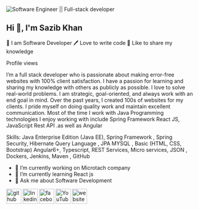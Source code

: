 ![Software Engineer || Full-stack developer ](https://scontent.fdac99-1.fna.fbcdn.net/v/t1.6435-9/38748230_2019982518315534_8810424439016521728_n.jpg?_nc_cat=108&ccb=1-5&_nc_sid=19026a&_nc_eui2=AeG-niksoIfvSVhS1EHBqiJNadipEU22vy9p2KkRTba_L5lrvO84VnsSofRPrDTv8cApbFQdlKaUZGwoounEDweX&_nc_ohc=RSzK6MbsdQIAX9rSOQC&_nc_ht=scontent.fdac99-1.fna&oh=00_AT8Rr-N9J9ffRNxyxg2ixoo6Y_f8ooh7yLiU0HNuAh2mlw&oe=61F5ABEC)
## Hi 👋, I'm Sazib Khan
👑 I am Software Developer 
🖊️ Love to write code
🎤 Like to share my knowledge

Profile views

I’m a full stack developer who is passionate about making error-free websites with 100% client satisfaction. I have a passion for learning and sharing my knowledge with others as publicly as possible. I love to solve real-world problems. I am strategic, goal-oriented, and always work with an end goal in mind. Over the past years, I created 100s of websites for my clients. I pride myself on doing quality work and maintain excellent communication. Most of the time I work with Java Programming  technologies I enjoy working with include Spring Framework React JS, JavaScript Rest API .as well as Angular 



Skills:    Java Enterprise Edition (Java EE), Spring Framework , Spring Security, Hibernate Query Language , JPA MYSQL , Basic (HTML, CSS, Bootstrap) Angular6+, Typescript, REST Services, Micro services, JSON , Dockers, Jenkins, Maven  , GitHub

- 🔭 I’m currently working on Microtach company 
- 🌱 I’m currently learning React js 
- 💬 Ask me about Software Development 


[<img src='https://cdn.jsdelivr.net/npm/simple-icons@3.0.1/icons/github.svg' alt='github' height='40'>](https://github.com/https://github.com/sazibkhan)  [<img src='https://cdn.jsdelivr.net/npm/simple-icons@3.0.1/icons/linkedin.svg' alt='linkedin' height='40'>](https://www.linkedin.com/in/https://bd.linkedin.com/in/sazibkhan/)  [<img src='https://cdn.jsdelivr.net/npm/simple-icons@3.0.1/icons/facebook.svg' alt='facebook' height='40'>](https://www.facebook.com/https://www.facebook.com/sazibeng/)  [<img src='https://cdn.jsdelivr.net/npm/simple-icons@3.0.1/icons/youtube.svg' alt='YouTube' height='40'>](https://www.youtube.com/channel/https://www.youtube.com/channel/UCmIKB9LY4APyPKZzXzL7L1A/videos)  [<img src='https://cdn.jsdelivr.net/npm/simple-icons@3.0.1/icons/icloud.svg' alt='website' height='40'>](https://sazibkhan.github.io/)  

